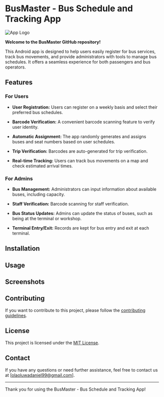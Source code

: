 
# BusMaster - Bus Schedule and Tracking App

![App Logo](app-logo.png) <!-- You can add your app's logo here -->

**Welcome to the BusMaster GitHub repository!**

This Android app is designed to help users easily register for bus services, track bus movements, and provide administrators with tools to manage bus schedules. It offers a seamless experience for both passengers and bus operators.

## Features

### For Users
- **User Registration:** Users can register on a weekly basis and select their preferred bus schedules.

- **Barcode Verification:** A convenient barcode scanning feature to verify user identity.

- **Automatic Assignment:** The app randomly generates and assigns buses and seat numbers based on user schedules.

- **Trip Verification:** Barcodes are auto-generated for trip verification.

- **Real-time Tracking:** Users can track bus movements on a map and check estimated arrival times.

### For Admins
- **Bus Management:** Administrators can input information about available buses, including capacity.

- **Staff Verification:** Barcode scanning for staff verification.

- **Bus Status Updates:** Admins can update the status of buses, such as being at the terminal or workshop.

- **Terminal Entry/Exit:** Records are kept for bus entry and exit at each terminal.

## Installation

<!-- Provide instructions on how to install the app, dependencies, and setup -->

## Usage

<!-- Instructions on how to use the app for both users and admins -->

## Screenshots

<!-- You can include screenshots of the app to give users a visual preview -->

## Contributing

If you want to contribute to this project, please follow the [contributing guidelines](CONTRIBUTING.md).

## License

This project is licensed under the [MIT License](LICENSE).

## Contact

If you have any questions or need further assistance, feel free to contact us at [olaoluwadaniel99@gmail.com].

<!-- Additional contact or support information can be provided here -->

---

Thank you for using the BusMaster - Bus Schedule and Tracking App!
